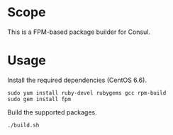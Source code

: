 Scope
=====

This is a FPM-based package builder for Consul.

Usage
=====

Install the required dependencies (CentOS 6.6).

    sudo yum install ruby-devel rubygems gcc rpm-build
    sudo gem install fpm

Build the supported packages.

    ./build.sh
